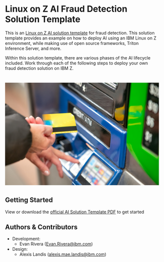 # Linux on Z AI Fraud Detection Solution Template
This is an [Linux on Z AI solution template](https://ambitus.github.io/aionz-solution-templates/) for fraud detection. This solution template provides an example on how to deploy AI using an IBM Linux on Z environment, while making use of open source frameworks, Triton Inference Server, and more.

Within this solution template, there are various phases of the AI lifecycle included. Work through each of the following steps to deploy your own fraud detection solution on IBM Z.
# ![alt text](./imgs/giovanni-gagliardi-b1omwFGldMU-unsplash.jpg)

## Getting Started
View or download the [official AI Solution Template PDF](https://github.com/ambitus/aionz-st-fraud-detection-tis/blob/main/ai_solution_template_fraud_tis.pdf) to get started

## Authors & Contributors
- Development:
    - Evan Rivera (Evan.Rivera@ibm.com)
- Design:
    - Alexis Landis (alexis.mae.landis@ibm.com)